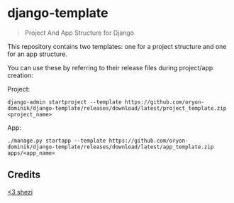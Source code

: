 # django-template

> Project And App Structure for Django

This repository contains two templates: one for a project structure and one for an app structure.

You can use these by referring to their release files during project/app creation:

Project:

    django-admin startproject --template https://github.com/oryon-dominik/django-template/releases/download/latest/project_template.zip <project_name>

App:

    ./manage.py startapp --template https://github.com/oryon-dominik/django-template/releases/download/latest/app_template.zip apps/<app_name>

## Credits

[<3 shezi](https://github.com/shezi/django-better-project-template)
